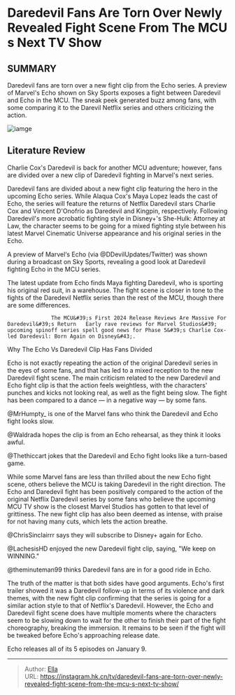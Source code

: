 # Daredevil Fans Are Torn Over Newly Revealed Fight Scene From The MCU s Next TV Show


## SUMMARY 



  Daredevil fans are torn over a new fight clip from the Echo series.   A preview of Marvel&#39;s Echo shown on Sky Sports exposes a fight between Daredevil and Echo in the MCU.   The sneak peek generated buzz among fans, with some comparing it to the Darevil Netflix series and others criticizing the action.  

![iamge](https://static1.srcdn.com/wordpress/wp-content/uploads/2023/12/matt-murdock-s-daredevil-fighting-in-echo-trailer.jpg)

## Literature Review
Charlie Cox&#39;s Daredevil is back for another MCU adventure; however, fans are divided over a new clip of Daredevil fighting in Marvel&#39;s next series.




Daredevil fans are divided about a new fight clip featuring the hero in the upcoming Echo series. While Alaqua Cox&#39;s Maya Lopez leads the cast of Echo, the series will feature the returns of Netflix Daredevil stars Charlie Cox and Vincent D&#39;Onofrio as Daredevil and Kingpin, respectively. Following Daredevil&#39;s more acrobatic fighting style in Disney&#43;&#39;s She-Hulk: Attorney at Law, the character seems to be going for a mixed fighting style between his latest Marvel Cinematic Universe appearance and his original series in the Echo.




A preview of Marvel‘s Echo (via @DDevilUpdates/Twitter) was shown during a broadcast on Sky Sports, revealing a good look at Daredevil fighting Echo in the MCU series.


 

The latest update from Echo finds Maya fighting Daredevil, who is sporting his original red suit, in a warehouse. The fight scene is closer in tone to the fights of the Daredevil Netflix series than the rest of the MCU, though there are some differences.

                  The MCU&#39;s First 2024 Release Reviews Are Massive For Daredevil&#39;s Return   Early rave reviews for Marvel Studios&#39; upcoming spinoff series spell good news for Phase 5&#39;s Charlie Cox-led Daredevil: Born Again on Disney&#43;.    


 Why The Echo Vs Daredevil Clip Has Fans Divided 
          




Echo is not exactly repeating the action of the original Daredevil series in the eyes of some fans, and that has led to a mixed reception to the new Daredevil fight scene. The main criticism related to the new Daredevil and Echo fight clip is that the action feels weightless, with the characters&#39; punches and kicks not looking real, as well as the fight being slow. The fight has been compared to a dance — in a negative way — by some fans.


 

@MrHumpty_ is one of the Marvel fans who think the Daredevil and Echo fight looks slow.


 




@Waldrada hopes the clip is from an Echo rehearsal, as they think it looks awful.


 

@Thethiccart jokes that the Daredevil and Echo fight looks like a turn-based game.

While some Marvel fans are less than thrilled about the new Echo fight scene, others believe the MCU is taking Daredevil in the right direction. The Echo and Daredevil fight has been positively compared to the action of the original Netflix Daredevil series by some fans who believe the upcoming MCU TV show is the closest Marvel Studios has gotten to that level of grittiness. The new fight clip has also been deemed as intense, with praise for not having many cuts, which lets the action breathe.


 




@ChrisSinclairrr says they will subscribe to Disney&#43; again for Echo.


 

@LachesisHD enjoyed the new Daredevil fight clip, saying, &#34;We keep on WINNING.&#34;


 

@theminuteman99 thinks Daredevil fans are in for a good ride in Echo.

The truth of the matter is that both sides have good arguments. Echo&#39;s first trailer showed it was a Daredevil follow-up in terms of its violence and dark themes, with the new fight clip confirming that the series is going for a similar action style to that of Netflix&#39;s Daredevil. However, the Echo and Daredevil fight scene does have multiple moments where the characters seem to be slowing down to wait for the other to finish their part of the fight choreography, breaking the immersion. It remains to be seen if the fight will be tweaked before Echo&#39;s approaching release date.








Echo releases all of its 5 episodes on January 9.






---

> Author: [Ella](https://instagram.hk.cn/)  
> URL: https://instagram.hk.cn/tv/daredevil-fans-are-torn-over-newly-revealed-fight-scene-from-the-mcu-s-next-tv-show/  

